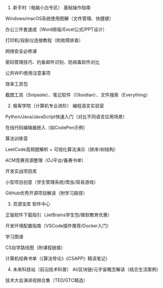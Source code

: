 1. 新手村（电脑小白专区）
基础操作指南

Windows/macOS系统使用图解（文件管理、快捷键）

办公三件套速成（Word排版/Excel公式/PPT设计）

打印机/投影仪连接教程（附故障排查）

网络安全必修课

密码管理技巧、钓鱼邮件识别、防病毒软件对比

公共WiFi使用注意事项

效率工具包

截图工具（Snipaste）、笔记软件（Obsidian）、文件搜索（Everything）

2. 极客学院（计算机专业进阶）
编程语言实验室

Python/Java/JavaScript快速入门（对比不同语言应用场景）

在线代码编辑器嵌入（如CodePen示例）

算法训练营

LeetCode高频题解析 + 可视化算法演示（排序/树结构）

ACM竞赛资源整理（OJ平台/备赛书单）

开发实战项目库

小型项目创意（学生管理系统/爬虫/简易游戏）

GitHub优秀开源项目解读（附学习路径）

3. 资源宝库
软件中心

正版软件下载指引（JetBrains学生包/微软教育优惠）

开发环境配置指南（VSCode插件推荐/Docker入门）

学习图谱

CS自学路线图（附课程链接）

计算机经典书单（《算法导论》《CSAPP》精读笔记）

4. 未来科技站（前沿技术科普）
AI/区块链/元宇宙概念解读（结合生活案例）

技术大会演讲视频合集（TED/GTC精选）